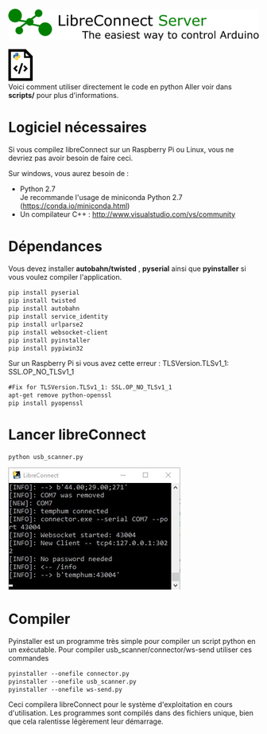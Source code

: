 [![LibreConnect Banner](../img/libreconnect_banner.png)](https://madnerdorg.github.io/libreconnect/readme_fr.html)

![LibreConnect Python source](../img/source_python.png)    
Voici comment utiliser directement le code en python
Aller voir dans **scripts/** pour plus d'informations.

#  Logiciel nécessaires
Si vous compilez libreConnect sur un Raspberry Pi ou Linux, vous ne devriez pas avoir besoin de faire ceci.

Sur windows, vous aurez besoin de :
* Python 2.7     
Je recommande l'usage de miniconda Python 2.7
(https://conda.io/miniconda.html) 
* Un compilateur C++ : http://www.visualstudio.com/vs/community

#  Dépendances
Vous devez installer **autobahn/twisted** , **pyserial** ainsi que **pyinstaller** si vous voulez compiler l'application.
```
pip install pyserial
pip install twisted
pip install autobahn
pip install service_identity
pip install urlparse2
pip install websocket-client
pip install pyinstaller
pip install pypiwin32
```

Sur un Raspberry Pi si vous avez cette erreur : TLSVersion.TLSv1_1: SSL.OP_NO_TLSv1_1
```
#Fix for TLSVersion.TLSv1_1: SSL.OP_NO_TLSv1_1
apt-get remove python-openssl
pip install pyopenssl
```


#  Lancer libreConnect
```
python usb_scanner.py
```
![LibreConnect terminal](../img/lc.jpg)

#  Compiler
Pyinstaller est un programme très simple pour compiler un script python en un exécutable.
Pour compiler usb_scanner/connector/ws-send utiliser ces commandes
```
pyinstaller --onefile connector.py
pyinstaller --onefile usb_scanner.py
pyinstaller --onefile ws-send.py
```
Ceci compilera libreConnect pour le système d'exploitation en cours d'utilisation.
Les programmes sont compilés dans des fichiers unique, bien que cela ralentisse légèrement leur démarrage.
